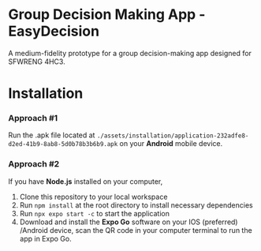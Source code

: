 # Group Decision Making App - EasyDecision
A medium-fidelity prototype for a group decision-making app designed for SFWRENG 4HC3.

# Installation

### Approach \#1
Run the .apk file located at `./assets/installation/application-232adfe8-d2ed-41b9-8ab8-5d0b78b3b6b9.apk` on your **Android** mobile device.

### Approach \#2
If you have **Node.js** installed on your computer, 
1. Clone this repository to your local workspace
2. Run `npm install` at the root directory to install necessary dependencies
3. Run `npx expo start -c` to start the application
4. Download and install the **Expo Go** software on your IOS (preferred) /Android device, scan the QR code in your computer terminal to run the app in Expo Go.